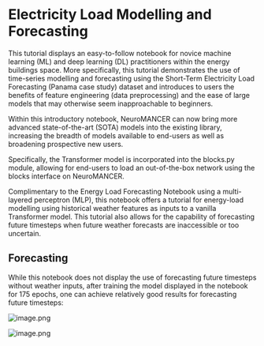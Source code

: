 # Electricity Load Modelling and Forecasting

This tutorial displays an easy-to-follow notebook for novice machine learning (ML) and deep learning (DL) practitioners within the energy buildings space. More specifically, this tutorial demonstrates the use of time-series modelling and forecasting using the Short-Term Electricity Load Forecasting (Panama case study) dataset and introduces to users the benefits of feature engineering (data preprocessing) and the ease of large models that may otherwise seem inapproachable to beginners.

Within this introductory notebook, NeuroMANCER can now bring more advanced state-of-the-art (SOTA) models into the existing library, increasing the breadth of models available to end-users as well as broadening prospective new users.

Specifically, the Transformer model is incorporated into the blocks.py module, allowing for end-users to load an out-of-the-box network using the blocks interface on NeuroMANCER.

Complimentary to the Energy Load Forecasting Notebook using a multi-layered perceptron (MLP), this notebook offers a tutorial for energy-load modelling using historical weather features as inputs to a vanilla Transformer model. This tutorial also allows for the capability of forecasting future timesteps when future weather forecasts are inaccessible or too uncertain.

## Forecasting  
While this notebook does not display the use of forecasting future timesteps without weather inputs, after training the model displayed in the notebook for 175 epochs, one can achieve relatively good results for forecasting future timesteps:


![image.png](/neuromancer/examples/figs/Transformer_Prediction_1.png)

![image.png](/neuromancer/examples/figs/Transformer_Prediction_2.png)